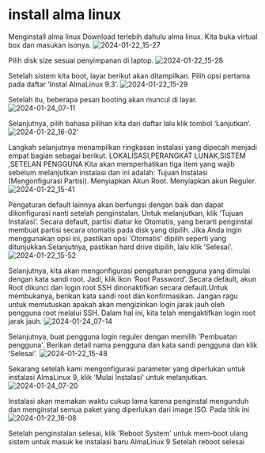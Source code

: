 # install alma linux
Menginstall alma linux
Download terlebih dahulu alma linux.
Kita buka virtual box dan masukan isonya.
![2024-01-22_15-27](https://github.com/MayangArinda17/praktikum-sistem-informasi/assets/150981696/7bb4c465-b6d2-47a0-8bb7-498da71dedfd)

Pilih disk size sesuai penyimpanan di laptop.
![2024-01-22_15-28](https://github.com/MayangArinda17/praktikum-sistem-informasi/assets/150981696/3563852d-a33c-409f-8187-883d41d3424b)

Setelah sistem kita boot, layar berikut akan ditampilkan. Pilih opsi pertama pada daftar ‘Instal AlmaLinux 9.3’.
![2024-01-22_15-29](https://github.com/MayangArinda17/praktikum-sistem-informasi/assets/150981696/b53a0eb9-575c-4fce-b39f-7ad9a8628458)

Setelah itu, beberapa pesan booting akan muncul di layar.
![2024-01-24_07-11](https://github.com/MayangArinda17/praktikum-sistem-informasi/assets/150981696/c9b30560-d202-4871-8ac3-13ed8a33b53a)

Selanjutnya, pilih bahasa pilihan kita dari daftar lalu klik tombol ‘Lanjutkan’.
![2024-01-22_16-02](https://github.com/MayangArinda17/praktikum-sistem-informasi/assets/150981696/5a462047-8d1c-48b0-bf25-8c21ec3bd3ad)'

Langkah selanjutnya menampilkan ringkasan instalasi yang dipecah menjadi empat bagian sebagai berikut.
LOKALISASI,PERANGKAT LUNAK,SISTEM ,SETELAN PENGGUNA
Kita akan memperhatikan tiga item yang wajib sebelum melanjutkan instalasi dan ini adalah:
Tujuan Instalasi (Mengonfigurasi Partisi).
Menyiapkan Akun Root.
Menyiapkan akun Reguler.
![2024-01-22_15-41](https://github.com/MayangArinda17/praktikum-sistem-informasi/assets/150981696/8b02cdc8-c1d8-478b-a73b-a95bff59736d)

Pengaturan default lainnya akan berfungsi dengan baik dan dapat dikonfigurasi nanti setelah penginstalan.
Untuk melanjutkan, klik ‘Tujuan Instalasi‘. Secara default, partisi diatur ke Otomatis, yang berarti penginstal membuat partisi secara otomatis pada disk yang dipilih. Jika Anda ingin menggunakan opsi ini, pastikan opsi 'Otomatis' dipilih seperti yang ditunjukkan.Selanjutnya, pastikan hard drive dipilih, lalu klik 'Selesai'.
![2024-01-22_15-52](https://github.com/MayangArinda17/praktikum-sistem-informasi/assets/150981696/0d4859a0-b53c-42b7-9a62-b8e79252a6dd)


Selanjutnya, kita akan mengonfigurasi pengaturan pengguna yang dimulai dengan kata sandi root. Jadi, klik ikon ‘Root Password’.
Secara default, akun Root dikunci dan login root SSH dinonaktifkan secara default.Untuk membukanya, berikan kata sandi root dan konfirmasikan. Jangan ragu untuk memutuskan apakah akan mengizinkan login jarak jauh oleh pengguna root melalui SSH. Dalam hal ini, kita telah mengaktifkan login root jarak jauh.
![2024-01-24_07-14](https://github.com/MayangArinda17/praktikum-sistem-informasi/assets/150981696/05dd9817-380b-40dc-bf18-e58eefcefac4)


Selanjutnya, buat pengguna login reguler dengan memilih 'Pembuatan pengguna'. Berikan detail nama pengguna dan kata sandi pengguna dan klik 'Selesai'.
![2024-01-22_15-48](https://github.com/MayangArinda17/praktikum-sistem-informasi/assets/150981696/0b7810f6-14a2-4a8e-bccb-7a2900c37381)


Sekarang setelah kami mengonfigurasi parameter yang diperlukan untuk instalasi AlmaLinux 9, klik 'Mulai Instalasi' untuk melanjutkan.
![2024-01-24_07-20](https://github.com/MayangArinda17/praktikum-sistem-informasi/assets/150981696/e37cd5a6-6669-40f9-b9fb-066b4b6925f9)


Instalasi akan memakan waktu cukup lama karena penginstal mengunduh dan menginstal semua paket yang diperlukan dari image ISO. Pada titik ini
![2024-01-22_16-08](https://github.com/MayangArinda17/praktikum-sistem-informasi/assets/150981696/5fb6a240-0908-428e-b15a-ffde5ab3ed53)


Setelah penginstalan selesai, klik 'Reboot System' untuk mem-boot ulang sistem untuk masuk ke instalasi baru AlmaLinux 9 
Setelah reboot selesai

